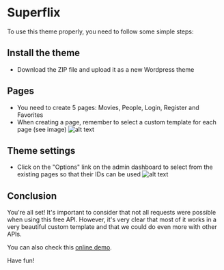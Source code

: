 # Superflix

To use this theme properly, you need to follow some simple steps:

## Install the theme
* Download the ZIP file and upload it as a new Wordpress theme

## Pages
* You need to create 5 pages: Movies, People, Login, Register and Favorites
* When creating a page, remember to select a custom template for each page (see image)
![alt text](https://www.domamo.com.br/superflix/wp-content/themes/superflix/img/templateselector.jpg)

## Theme settings
* Click on the "Options" link on the admin dashboard to select from the existing pages so that their IDs can be used
![alt text](https://www.domamo.com.br/superflix/wp-content/themes/superflix/img/optionspage.jpg)

## Conclusion
You're all set! It's important to consider that not all requests were possible when using this free API. However, it's very clear that most of it works in a very beautiful custom template and that we could do even more with other APIs.

You can also check this [online demo](https://www.domamo.com.br/superflix/).

Have fun!

